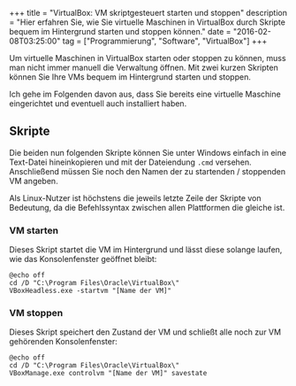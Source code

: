 +++
title       = "VirtualBox: VM skriptgesteuert starten und stoppen"
description = "Hier erfahren Sie, wie Sie virtuelle Maschinen in VirtualBox durch Skripte bequem im Hintergrund starten und stoppen können."
date        = "2016-02-08T03:25:00"
tag         = ["Programmierung", "Software", "VirtualBox"]
+++

Um virtuelle Maschinen in VirtualBox starten oder stoppen zu können, muss man nicht immer manuell die Verwaltung öffnen.
Mit zwei kurzen Skripten können Sie Ihre VMs bequem im Hintergrund starten und stoppen.

<!--more-->

Ich gehe im Folgenden davon aus, dass Sie bereits eine virtuelle Maschine eingerichtet und eventuell auch installiert haben.

## Skripte
Die beiden nun folgenden Skripte können Sie unter Windows einfach in eine Text-Datei hineinkopieren und mit der Dateiendung `.cmd` versehen.
Anschließend müssen Sie noch den Namen der zu startenden / stoppenden VM angeben.

Als Linux-Nutzer ist höchstens die jeweils letzte Zeile der Skripte von Bedeutung, da die Befehlssyntax zwischen allen Plattformen die gleiche ist.

### VM starten
Dieses Skript startet die VM im Hintergrund und lässt diese solange laufen, wie das Konsolenfenster geöffnet bleibt:
```batch
@echo off
cd /D "C:\Program Files\Oracle\VirtualBox\"
VBoxHeadless.exe -startvm "[Name der VM]"
```

### VM stoppen
Dieses Skript speichert den Zustand der VM und schließt alle noch zur VM gehörenden Konsolenfenster:
```batch
@echo off
cd /D "C:\Program Files\Oracle\VirtualBox\"
VBoxManage.exe controlvm "[Name der VM]" savestate
```
